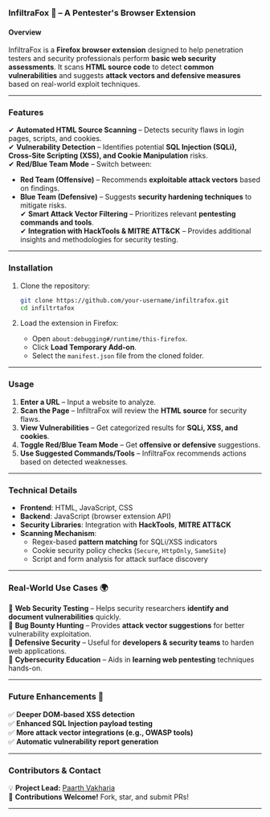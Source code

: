 ### **InfiltraFox** 🦊 – A Pentester's Browser Extension  

#### **Overview**  

InfiltraFox is a **Firefox browser extension** designed to help penetration testers and security professionals perform **basic web security assessments**. It scans **HTML source code** to detect **common vulnerabilities** and suggests **attack vectors and defensive measures** based on real-world exploit techniques.  

---

### **Features**

✔ **Automated HTML Source Scanning** – Detects security flaws in login pages, scripts, and cookies.  
✔ **Vulnerability Detection** – Identifies potential **SQL Injection (SQLi), Cross-Site Scripting (XSS), and Cookie Manipulation** risks.  
✔ **Red/Blue Team Mode** – Switch between:  

- **Red Team (Offensive)** – Recommends **exploitable attack vectors** based on findings.  
- **Blue Team (Defensive)** – Suggests **security hardening techniques** to mitigate risks.  
✔ **Smart Attack Vector Filtering** – Prioritizes relevant **pentesting commands and tools**.  
✔ **Integration with HackTools & MITRE ATT&CK** – Provides additional insights and methodologies for security testing.  

---

### **Installation**

1. Clone the repository:  

   ```bash
   git clone https://github.com/your-username/infiltrafox.git
   cd infiltrtafox
   ```  

2. Load the extension in Firefox:  
   - Open `about:debugging#/runtime/this-firefox`.  
   - Click **Load Temporary Add-on**.  
   - Select the `manifest.json` file from the cloned folder.  

---

### **Usage**

1. **Enter a URL** – Input a website to analyze.  
2. **Scan the Page** – InfiltraFox will review the **HTML source** for security flaws.  
3. **View Vulnerabilities** – Get categorized results for **SQLi, XSS, and cookies**.  
4. **Toggle Red/Blue Team Mode** – Get **offensive or defensive** suggestions.  
5. **Use Suggested Commands/Tools** – InfiltraFox recommends actions based on detected weaknesses.  

---

### **Technical Details**  

- **Frontend**: HTML, JavaScript, CSS  
- **Backend**: JavaScript (browser extension API)  
- **Security Libraries**: Integration with **HackTools**, **MITRE ATT&CK**  
- **Scanning Mechanism**:  
  - Regex-based **pattern matching** for SQLi/XSS indicators  
  - Cookie security policy checks (`Secure`, `HttpOnly`, `SameSite`)  
  - Script and form analysis for attack surface discovery  

---

### **Real-World Use Cases** 🌍  

🔹 **Web Security Testing** – Helps security researchers **identify and document vulnerabilities** quickly.  
🔹 **Bug Bounty Hunting** – Provides **attack vector suggestions** for better vulnerability exploitation.  
🔹 **Defensive Security** – Useful for **developers & security teams** to harden web applications.  
🔹 **Cybersecurity Education** – Aids in **learning web pentesting** techniques hands-on.  

---

### **Future Enhancements** 🔮  

✅ **Deeper DOM-based XSS detection**  
✅ **Enhanced SQL Injection payload testing**  
✅ **More attack vector integrations (e.g., OWASP tools)**  
✅ **Automatic vulnerability report generation**  

---

### **Contributors & Contact**

💡 **Project Lead:** [Paarth Vakharia](https://github.com/Designerpro13)  
📢 **Contributions Welcome!** Fork, star, and submit PRs!

---
